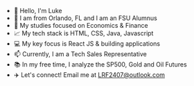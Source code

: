 - 👋 Hello, I'm Luke 
- 👀 I am from Orlando, FL and I am an FSU Alumnus
- 📔 My studies focused on Economics & Finance 
- 📈 My tech stack is HTML, CSS, Java, Javascript
- 💻 My key focus is React JS & building applications
- 📫 Currently, I am a Tech Sales Representative
- 📚 In my free time, I analyze the SP500, Gold and Oil Futures
- ✈️ Let's connect! Email me at LRF2407@outlook.com 

<!---
LukeFranco/LukeFranco is a ✨ special ✨ repository because its `README.md` (this file) appears on your GitHub profile.
You can click the Preview link to take a look at your changes.
--->
